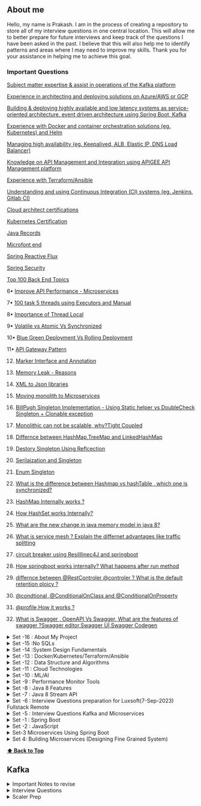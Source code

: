 ## About me

Hello, my name is Prakash. I am in the process of creating a repository to store all of my interview questions in one central location. This will allow me to better prepare for future interviews and keep track of the questions I have been asked in the past. I believe that this will also help me to identify patterns and areas where I may need to improve my skills. Thank you for your assistance in helping me to achieve this goal.

### Important Questions


[Subject matter expertise & assist in operations of the Kafka platform]()

[Experience in architecting and deploying solutions on Azure/AWS or GCP]()

[Building & deploying highly available and low latency systems as service-oriented architecture, event driven architecture using Spring Boot, Kafka]()

[Experience with Docker and container orchestration solutions (eg. Kubernetes) and Helm]()

[Managing high availability (eg. Keepalived, ALB, Elastic IP, DNS Load Balancer)]()

[Knowledge on API Management and Integration using APIGEE API Management platform]()

[Experience with Terraform/Ansible]()

[Understanding and using Continuous Integration (CI) systems (eg. Jenkins, Gitlab CI)]()

[Cloud architect certifications]()

[Kubernetes Certification]()

[Java Records]()

[Microfont end]()

[Spring Reactive Flux]()


[Spring Security](https://medium.com/@AlexanderObregon/common-java-spring-boot-security-interview-questions-and-answers-0513efb6fb12)


[ Top 100 Back End Topics ](https://www.google.com)

6• [Improve API Performance - Microservices](https://github.com/pracks224/Interview_Prep/blob/main/Design_API_Performance_Improvement)

7• [100 task 5 threads using Executors and Manual]()

8• [Importance of Thread Local]()

9• [Volatile vs Atomic Vs Synchronized]()

10• [Blue Green Deployment Vs Rolling Deployment]()

11• [API Gateway Pattern]()

12. [Marker Interface and Annotation]()

13. [Memory Leak - Reasons]()

14. [XML to Json libraries]()
15. [Moving monolith to Microservices](https://launchdarkly.com/blog/migrating-legacy-monolithic-applications-microservices/)  
16. [BillPugh Singleton Implementation - Using Static helper vs DoubleCheck Singleton + Clonable exception](https://www.digitalocean.com/community/tutorials/java-singleton-design-pattern-best-practices-examples)
17. [Monolithic can not be scalable, why?Tight Coupled]()
18. [Differnce between HashMap,TreeMap and LinkedHashMap]()
19. [Destory Singleton Using Reflcection]()
20. [Serilaization and Singleton]()
21. [Enum Singleton](https://www.digitalocean.com/community/tutorials/java-singleton-design-pattern-best-practices-examples)
22. [What is the difference between Hashmap vs hashTable , which one is synchronized?]()
23. [HashMap Internally works ?](https://medium.com/@basecs101/internal-working-of-hashmap-in-java-latest-updated-4c2708f76d2c#:~:text=Internally%20HashMap%20uses%20a%20hashCode,entries%20(nodes)%20are%20stored.)
25. [How HashSet works Internally?](https://medium.com/@basecs101/internal-working-of-hashset-in-java-interview-question-129bdd31fc60)
30. [What are the new change in java memory model in java 8?](https://connect2grp.medium.com/evolution-of-java-memory-model-af24d5365581)
31. [What is service mesh ? Explain the differnet advantages like traffic splitting ](https://www.youtube.com/watch?v=16fgzklcF7Y)
32. [circuit breaker using Resilllinec4J and springboot](https://salithachathuranga94.medium.com/micro-service-patterns-circuit-breaker-with-spring-boot-253e4a829f94)
33. [How springboot works internally? What happens after run method](https://medium.com/javarevisited/what-happens-internally-when-you-start-a-spring-boot-application-part1-a683a64c1be8)
34. [differnce between @RestControler @controler ? What is the default retention ploicy ?](https://stackabuse.com/controller-and-restcontroller-annotations-in-spring-boot/)
35. [@condtional ,@ConditionalOnClass and @ConditionalOnProperty]()
36. [@profile,How it works ?](https://medium.com/@AlexanderObregon/exploring-the-use-of-profile-annotation-in-spring-framework-32cf9fff60f2#:~:text=The%20%40Profile%20annotation%20was%20introduced,to%20customize%20the%20application%20context.)
37. [What is Swagger , OpenAPI Vs Swagger, What are the features of swagger ?Swagger editor,Swagger UI,Swagger Codegen]()

<details>
  <summary> Set -16 : About My Project </summary>
  
  1601. Tell me something About your recent project,architecture,tech stacks etc .

</details>

<details>
  <summary>Set -15 :No SQLs </summary>
  
  1501. [MongoDB Vs Cassandra Vs ScyllaDB ?](https://blog.purestorage.com/purely-informational/types-of-nosql-databases/)
  1502.
</details>

<details>
  <summary>Set -14 :System Design Fundamentals </summary> 
  
 1401. CDNs
 1402. [System Design Content Delivery Network.](https://www.youtube.com/watch?v=8zX0rue2Hic)
 1403. [System Design Distributed Cache and Caching Strategies | Cache-Aside, Write-Through, Write-Back](https://www.youtube.com/watch?v=RtOyBwBICRs)
 1404. [Latency Vs ThroughPut ?](https://aws.amazon.com/compare/the-difference-between-throughput-and-latency/)
 1405. [What is CAP Theorem](https://www.bmc.com/blogs/cap-theorem/)
 1406. [What is Load Balancing](https://aws.amazon.com/what-is/load-balancing/)
 1407. [Design Elevator](https://medium.com/geekculture/system-design-elevator-system-design-interview-question-6e8d03ce1b44)
 1408. [Store trillions of Data](https://medium.com/@iBMehta/how-discord-stores-trillions-of-messages-31ed9195c3e8)
       - MongoDB upto ~100 millions
       - Cassandra is better for Billions of data uses LSM for retreiveal. Read is expensive than write
       - ScyllaDB with Rust API is good for Trillions of data
  
</details>
<details>
  <summary>Set -13 : Docker/Kubernetes/Terraform/Ansible</summary> 
  
  Q.1) [What is docker? Familiarize the concept of docker and containerization. Understand the difference between docker and traditional virtulization.]()
  
  Q.2) [Docker Components: Learn about the key components of Docker, including Docker Engine, Docker Images, Docker Containers, Dockerfile, and Docker Registry.]()
  
  Q.3) [Steps to Dockerizing an Application .]()
  
  Q.4) [How to build a docker Image using dockerfile with example](https://github.com/pracks224/Interview_Prep/blob/main/CICD/Docker_Zero_To_Hero)
  
  Q.5) [Docker container communication between ?](https://github.com/pracks224/Interview_Prep/blob/main/CICD/Docker_Zero_To_Hero)

  Q.6) [Docker build vs Docker run](https://github.com/pracks224/Interview_Prep/blob/main/CICD/Docker_Zero_To_Hero)

  Q.7) [Docker CMD Vs RUN Vs ENTRYPOINT](https://github.com/pracks224/Interview_Prep/blob/main/CICD/Docker_Zero_To_Hero)
 
  Q.8) [Frequently used Docker Commands](https://github.com/pracks224/Interview_Prep/blob/main/CICD/Docker_Zero_To_Hero)

  Q.9) [Building & deploying containers & orchestrating them with Kubernetes](https://github.com/pracks224/Interview_Prep/blob/main/CICD/Kubernetes_In_Details)
  
</details>

<details>
  <summary>Set -12 : Data Structure and Algorithms </summary> 
  
  [Q.1) Reverse a String using Recursive](DSA/src/ArrayString)
  
  Q.2) Find GCD using Recursive
  
  Q.3)
  
</details>

<details>
  <summary>Set -11 : Cloud Technologies </summary> 
  
  Q.1) 
  
</details>


<details>
  <summary>Set -10 : ML/AI </summary> 
  
  Q.1) 
  
</details>

<details>
  <summary>Set -9 : Performance Monitor Tools </summary> 
  
  Q.1) 
  
</details>

<details>
  <summary>Set -8 : Java 8 Features  </summary> 
  
  Q.1) How to use Optional in Java coding? (https://sohailshah20.medium.com/using-optionals-in-java-the-right-way-f32d7ed46d93)
  
  Q.2) 
</details>

<details>
  <summary>Set -7 : Java 8 Stream API </summary>
  
  Q.1) Find the most populated city of each continent

  Q.2) Find the number of movies of each director

  Q.3) Find the number of genres of each director's movies
  
  Q.4) Find the highest populated capital city
  
  Q.5) Find the highest populated capital city of each continent
  
  Q.6) Sort the countries by number of their cities in descending order
  
  Q.7) Find the list of movies having the genres "Drama" and "Comedy" only
  
  Q.8) Group the movies by the year and list them
  
  Q.9) Sort the countries by their population densities in descending order ignoring zero population countries
  
  Q.10) Find the richest country of each continent with respect to their GNP (Gross National Product) values.
  
  Q.11) Find the minimum, the maximum and the average population of world countries.
  
  Q.12) Find the minimum, the maximum and the average population of each continent.
  
  Q.13) Find the countries with the minimum and the maximum population.
  
  Q.14) Find the countries of each continent with the minimum and the maximum population.
  
  Q.15) Group the countries by continent, and then sort the countries in continent by number of cities in each continent.
  
  Q.16) Find the cities with the minimum and the maximum population in countries.
  
  Q.17) Find the minimum, the maximum, the average, and the standard deviation of GNP values.
  
  Q.18) Find the year where the maximum number of movie is available


</details>
<details>
  <summary>Set -6 : Interview Questions preparation for Luxsoft(7-Sep-2023) Fullstack Remote </summary>
  
  1. Could you explain what is the "deadly diamond of death"?
  2. What's the difference between the Dependency Injection and Service Locator patterns?
  3. What is the difference between the template patterns and the strategy pattern? ( https://github.com/aershov24/full-stack-interview-questions#DesignPatterns )
  4. How Java Memory works? (https://blog.stackademic.com/how-java-memory-works-c751460e3cbd)
  5. How G1GC works? (https://blog.stackademic.com/how-g1gc-works-in-java-390332333b2) G1GC is a concurrent collector
  6. How are coping with changing requirements ? Predicates
  7. Java Program to count the total number of characters in a string.
  8. Java Program to count the vowel/consonants in a string
  9. Java programs to determine to programs are anagram means they have same set of characters.
  10. Java programs to divide a string equal N parts. (https://www.javatpoint.com/java-programs)
  11. List of Functional Interfaces  like runnable,callable,comparator,ActionListners,supplier,consumer,Function,Predicate,BiFunction,BiPredicate,UnaryOperator,BinaryOperator,BiConsumer,LongConsumer etc.
  12. Some time Interviewer asks the methods of the functional interfaces
  13. What is Java Stream ?
  14. Java Program to sort List of employee by salary using java 8?
  15.  Java program to demonstrate all the functional interfaces like predicate/cosnumer/supplier etc. Predicate - test return boolean consumer - returns void and method accept for updating value/print etc and function has apply method return another object  like for transforming etc
  16.  Predicate<Integer> vs IntPredicate? (Java 8 in Action Page :: 82p)
  17.  What is Java record included in Java 14 ?(https://www.geeksforgeeks.org/what-are-java-records-and-how-to-use-them-alongside-constructors-and-methods/)

</details>

<details>
  <summary>Set -5 : Interview Questions Kafka and Microservices </summary>
  
  1. What is the diffence between cohesion and coupling ?
  
  2. What is 12-Factor App ? // if all these there then it's microservice enabled
  
  3. What are the type of Service Discovery ?
  
  4. What is Terminal/Non terminal Streaming. (https://javagyansite.com/2020/02/05/stream-terminal-and-non-terminal-operations/) .
  
  5. Can we add consumer dynamically to Kafka ?
  
  6. What are the differnet Partition Startergy ?
  
  7. Mention the differnce between Kafak and JSM?
  
  8. How to avoid duplicate event kafka ?
  
  9. Differnt design patterns in Java 8 Functional style ?(https://blog.devgenius.io/implementing-design-patterns-using-java-8-lambda-c8a95ef66115)

</details>

<details>
  <summary>Set -1 : Spring Boot </summary>
  
  1. How to handle Exception in SpringBoot? (hint. https://levelup.gitconnected.com/exception-handling-with-examples-f6ed09452cb2)
  2. What is the @controllerAdvice in springboot? - Exception Handling
  3. How to do transaction management in Spring boot application? (https://www.scaler.com/topics/spring-boot/transaction-management-in-spring-boot/)
  4. How Spring- Security works.(https://www.scaler.com/topics/spring-boot/spring-security/).
    5. SpringBoot with OAuth2.How it works? (https://howtodoinjava.com/spring-boot2/oauth2-auth-server/)
    6. How to do CORS configuration in Spring Boot ?(https://howtodoinjava.com/spring-boot2/spring-cors-configuration/)
    7. How to add Global CORS configuration for the application?
    8. What is the use @Configuration? //Bean Definitions
    9. What is a passwordEncoder ? // enforeces password encoding ,plain text password wont allowed
    10. CQRS design patterns in Microservices?
    11. 
    12. Design a URL Shortner (tinyurl)
    13. Design a web crawler.(https://github.com/preslavmihaylov/booknotes/blob/master/system-design/system-design-interview/chapter10/README.md)
    14. Design a notification System
    15. Method overloading vs Method Overiding.
    16. Method overriding passing null object . //Subclass object gets the preference which is String in this case
    17. Differnce between String,StringBuilder and StringBUffer?
    18. How String concatnation operator internally works ?
    19. Best/efficient way to join String ?
    20. What is Method references?
    21. Anagram check in Java?
    22. what is groupingBy? (https://mkyong.com/java8/java-8-collectors-groupingby-and-mapping-example/)
    23. How can you create a comparator?
    24. What are SOLID principles of Object Oriented Programming? (https://www.freecodecamp.org/news/solid-principles-explained-in-plain-english/)
    25. What is transient variable ?
    26. https://www.interviewgrid.com/interview_questions/java \*\*\*\* Pending
    27. What is Flattening?
    28. Return a list of all unique characters for a list of words?
    29. Return Square of numbers of list of integers using Stream
    30. Given two lists of numbers, how would you return all pairs of numbers? For example, givenalist [1, 2, 3] and a list [3, 4] you should return [(1, 3), (1, 4), (2, 3), (2, 4), (3, 3), (3, 4)]. Forsimplicity, you can represent a pair as an array with two elements.
    31. How would you extend the previous example to return only pairs whose sumis divisibleby3?For example, (2, 4) and (3, 3) are valid.
    32. What is Short-circuiting evaluation in stream ?
    33. When to use findFirst and findAny.
    34. Summing all the element of a list.
    35. Describe the use of Optional in Java?
    36. Describe the differnce between map,flatmap and reducce
    37. Describe the use case of JSON Web Token?
    38. How can you disable the Autoconfiguration in Spring boot Application?
    39. How do Microservice communicate each other?
    40. Describe the API Gateway design pattern for Micro service?
    41. Describe some principle of Mircro Service deployment?
    42. Describe the Circuit Breaker Design Pattern?
</details>

<details>
  <summary>Set -2 : JavaScript </summary>

43. Javascript Event Loop and Call Stack Explain?
44. Implement an algorithm to determine if a string has all unique characters. What if you
    cannot use additional data structures? (Bitwise way to understand)
45. One string permutaion of other
46. URLfy of String (Yet to Solve) %%%%%%%%% %%%%% All below %%%%%% %%%%%%%
47. Palindrom Permutation
48. One Away: There are three types of edits that can be performed on strings: insert a character,
    remove a character, or replace a character. Given two strings, write a function to check if they are
    one edit (or zero edits) away.
    EXAMPLE
    pale, ple -> true
    pales, pale -> true
    pale, bale -> true
    pale, bae -> false

49. String compression For example, the string aabcccccaaa would become a2blc5a3
50. String Rotation: Assume you have a method i 5Su b 5 tr ing which checks if one word is a substring
    of another. Given two strings, 51 and 52, write code to check if 52 is a rotation of 51 using only one
    call to i5Sub5tring (e.g., "waterbottle" is a rotation of"erbottlewat").

### System Design

- https://github.com/black-shadows/System-Design - Well documented

51. Design Data Intensive Application Book Overview
52. Consistency Hashing
53. CAP theorem
54. Isolation levels
55. 2PL
56. How to make the API end point faster. (https://medium.com/design-bootcamp/how-i-optimized-an-api-endpoint-to-make-it-10x-faster-2f5fe9a84bd9)

## Java Script

57. How to create object in Javascript?
58. Difference between Object.freeze() and const in JavaScript ?

59. How to deep-freeze an object in JavaScript ? hint (https://github.com/pracks224/Interview_Prep/blob/main/deepfreeze.js)

60. Implement sum(2)(3)() (Currying funtions- is also a higher order function ?(https://github.com/pracks224/Interview_Prep/blob/main/deepfreeze.js)

61. What is the difference between call(),apply() and bind() methods?

## Java OOps

62. Functional Programming Using Java

## Java Collections

63. How ConcurrentHashMap works ?
64. How HashSet works internally ?
65. What is Consisten Hashing?
66. [TreeMap works internally?](https://medium.com/@basecs101/treemap-in-java-collection-framework-interview-question-a3f81c7aaa84)
67. [How to create custom immutable class ?]()
68. [in built immutable classes in java - String,Integer,Long,Double,BigInteger,LocalDate,LocalDateTime etc]()
69. [Aggregation vs composition]()
70. [Create An Immutable Map]()

</details>

<details>
  <summary>Set-3 Microservices Using Spring Boot</summary>
  
  66. What is Spring Boot and what are its Benefits?
  
  67. What makes Spring Boot superior to JAX-RS?
 
  68. What Spring Boot features help develop Microservices Applications?
  
  69. Why Spring Boot is preferred over any other framework?
  
  70. What are the key dependencies of Spring Boot?
  
  71. What are the advantages of Spring Boot?
  
  72. What are the features of Spring Boot?
  
  73. How do you create a Spring Boot application using Maven?
  
  74. How do you create a Spring Boot project using Spring Initializer?
  
  75. How do you create a Spring Boot project using boot CLI?
  
  76. How do you create a simple Spring Boot application?
  
  77. What are the Spring Boot Annotations?
  
  78. What are the Spring Boot properties?
  
  79. What are the Spring Boot Starters?
  
  80. What is Spring Boot Actuator?
  
  81. What is thyme leaf?
  
  82. How to use thyme leaf?
  
  83. How do you connect Spring Boot to the database using JPA?
  
  84. How to connect the Spring Boot application to a database using JDBC?
  
  85. What is @RestController annotation in Spring Boot?
  
  86. What is @RequestMapping annotation in Spring Boot?
  
  87. How do you create a Spring Boot application using Spring Starter Project Wizard?
  
  88. Spring Vs Spring Boot? Or Why Spring Boot over Spring?
  
  89. What annotations are used to create an Interceptor?
  
  90. What is a Swagger in Spring Boot?
  
  91. What are Profiles in Spring Boot?
  
  92. What differentiates Spring Data JPA and Hibernate?
  
  93. How are the @RestController and @Controller Annotation different?
 
  94. How does Spring Boot works?
  95. What does the @SpringBootApplication annotation do internally?
  96. What is the purpose of using @ComponentScan in the class files?
  97. How does a spring boot application get started?
  98. Can we create a non-web application in Spring Boot?
  99. Can we override or replace the Embedded tomcat server in Spring Boot?
  100. Can we disable the default web server in the Spring boot application?
  101. How to disable a specific auto-configuration class?
  102. Describe the flow of HTTPS requests through the Spring Boot application?
  103. What is the difference between RequestMapping and GetMapping?
  104. What is the use of Profiles in spring boot?
  105. What is Spring Actuator? What are its advantages?
  106. How to enable Actuator in Spring boot application?
  107. What are the actuator-provided endpoints used for monitoring the Spring boot application?
  108. How to get the list of all the beans in your Spring boot application?
  109. How to check the environment properties in your Spring boot application?
  110. How to enable debugging log in the spring boot application?
  111. Where do we define properties in the Spring Boot application?
  112. What is dependency Injection?
  113.  What is an IOC container?
  114.  What are some essential features of Spring Security?
  115.  What is Spring security authentication and authorization?
  116.  What do you mean by basic authentication?
  117.  What do you mean by digest authentication?
  118.  What do you mean by session management in Spring Security?
  119.  Explain SecurityContext and SecurityContext Holder in Spring security.
  120.  Explain spring security OAuth2.
  121. What do you mean by OAuth2 Authorization code grant type?
  122.  What is method security and why do we need it?
  123.  What do you mean by HASHING in spring security?
  124.  Explain salting and its usage.
  125.  What is PasswordEncoder?
  126.  Explain AbstractSecurityInterceptor in spring security?
  127.  Is security a cross-cutting concern?
  128. What is SpEL (Spring Expression Language)?
  129. Name security annotations that are allowed to use SpEL.
  130. Explain what is AuthenticationManager in Spring security.
  131. Explain what is ProviderManager in Spring security.
  132. What is JWT?
  134. What is Spring Security Filter Chain?
  135. Explain how the security filter chain works.
  136. Name some predefined filters used in spring security and write their functions.
  137. What do you mean by principal in Spring security?
  138. Can you explain what is DelegatingFilterProxy in spring security?
  139. Can you explain what is FilterChainProxy in spring security?
  140. What is the intercept-url pattern and why do we need it?
  141. Does order matter in the intercept-url pattern? If yes, then in which order should we write it?
  142. State the difference between ROLE_USER and ROLE_ANONYMOUS in a spring intercept-url configuration.
  143. State the difference between @PreAuthorize and @Secured in Spring security.
  144. State the difference between @Secured and @RolesAllowed.
  </details>

  <details>
  <summary>Set 4: Building Microservices (Designing Fine Grained System)</summary>
  
  401. Domain Driven Design - Can you give one example.
       - Virtulization platform allow us to provison and resize our machine at will, with infrastructure automation giving us a way to handle at scale.
  
  403. What are Micro services?
       - Small,autonomus services that work together.
 
  405. Key Benefits of Micro Services
        - Technology Heterogenity.
        - Resilinece -> If one component fails ,it wont cascade
        - Scaling  -> With monolithic, we have scale everything ,but here one small unit only
        - Ease of deployment
        - Organizational Allignments - NO large team,NO Large DB etc
        - Optimizing of replacibility - Easy replacement after reaching end of life
  406. [SOLID priciples explain with example](https://www.baeldung.com/solid-principles)
        - Single responsibility : One class one responsibility ex Book with title author but printboook place it another class
        - Open/Close : Open for Extension,Close for Modification
        - Liskov substitution if class A is subtype of B,we should replace it with A. Ex method(A a) -> can substitue with method(B b)
        - Interface Segration
        - Dependency Inversion.
      
  
  </details>
  
**[⬆ Back to Top](#about-me)**   
## Kafka

<details>
  <summary>Important Notes to revise</summary>  
 
  ```diff
    a) What is kafka Cluster? 
       - Group of Kafka brokers.  
    b) What is Kafka broker -> Its the server where Kafka instances are running.
    c) Producer -> Writes new data to the kafka cluster (data dal dega)
    d) Consumer - > Kaffka cluster se data utha ta hai
    e) Zookeeper -> Monitors the Kafka cluster health
    f) Connects -> If you have to pull data from external source ( configurable ). We dont need to write any code
    g) Stream -> to transformation the data 
 ```
 ##### Kafka Topics 
 - These are like tables of databse
 - They live inside the broker
 -  Producers produces the messages and send to topics
 -  Topics has partions
 - Producers can directly send the data to partion or topics
 
 ##### Kafka Partiontions 
 
 - Topics has many partions like p0 p1 p2 ..
 - Partions where actual messages stores.
 - While creating topics,number partions will be decided
 -  Partions are ordered and immutable sequence
 - Partions are in increased order id called offset
 - Each partion is independent of each other.
 - All the trannsactions stores in distributed log files.
 
 ##### How and why to send messages to KAFKA keys ?
 
 - When producers send messages to Topics/Partions , It will insert into Partions in  round robin fashion
      Producer - Send messages m1,m2,m3, m4
 - Let's say Topics has p1,p2 partions,Then messages will insert into p1 - m1 -> p2 - m2  -> p1- m3 -> p2 - m4 etc
      The problem with this approach is it fetches in unorders fashion. To avoid we have to pass the message with keys
 -  When message passed with keys, partiotoner created a hash and bind it to a prticular partion.
 - Key is optional . With out key sending messages wont guarntees the ordering of the message as the consumer poll the
     messages from all partions at the same time.
 
 #### Steps to work on Kafka
 -  Start zookeeper
 -  start the broker
 -  create the topic 
         > kafka-topics.bat --create --topic fruit --bootstrap-server localhost:9092 --replication-factor 1 -- partions 4
 - create producers
         > kafka-console-producers.bat --broker-list localhost:9092 --topic fruit --property "key.separator = -" --property "parse-key=true
 - same way create/register producers
 
 #### Understanding Consumer Offset, Consumer Groups, and Message Consumption in Apache Kafka
     
 -  In this section ,I will write about the process consumer consuing information from Partions
 -  Consumer Offset - Position of a consumer in a specific partition of topic. It represents the latest message consumer has read.
 -  When a consumer group reads a message from a topic, each member of the group mantains its own offset and updates it as it consumes message.
 -  when consumer created - > it will assigned with a group id . One consumer grouop can have multiple consumers.
 -  Ok, Each consumer mantains its own offset that is nothing but the bookmark of the last read . 
 - All the offset stores in _consumer_offset named topic. _consumer_offset is the builtin topic in apache kafka that keeps track of the latest offset commited forv each partion of each consumer group.
 - The information in _consumer_offset used by kafka for reliabity of the consumet groups and to ensure that messages are not lost or duplicated.
 - Important - There is separate __consumer_offset for each consumer group.
 - The group co ordinator uses this information to manage the assignment of partitions to consumers and ensure that each partion is being consumed 
     by exactly one consumer in the group.
 - when consumer joins a consumer group,it sends the join request to the group coordinator
 - The G.C will determine which partition the consumer assigned to be.
 - STICKY FASHION --> Consumer will assigned to the same partion until its on the same Consumer group.
 
 #### Understanding Segments, Commit Log, and Retention Policy
 - Segments : Particular set of messages ,Ek partition me bahut sare messages rehete hai. Ek segement ka size we can define.
 - Commit Log : In the server.properties -> directory for commit log
                    All the messages stored in the commit log folder as .log files
                    As manay partions for a topic ,that many folders will be created
                    E.g. -> Topic name food with 4 partitions
                          food_0
                          food_1
  - Retentions Policy  : Two types 
                             Data Based policy -> after a size it will delete 
                            Time Based policy -> By default 168 hours and after that the file will deleted
 
  -  Actually data stores in .log file in encoded format and consumer decode it before uses.
 
 #### How to Make a Kafka Cluster with 3 Brokers: Understand Replication Factor.
    
 - A Kafka cluster is a distributed system that consists of multiple Kafka brokers. Each broker is a server that runs Kafka to manage and store message       data. Each will unique broker Id.
 - The replication factor refers to the number of copies of each message that are stored in the Kafka cluster for fault tolerance.
 
 -  When a topic is created with a replication factor of N, Kafka ensures that there are N replicas of each message distributed across the brokers in         the cluster. This allows for high availability and fault tolerance, as well as scalability for handling large volumes of data.
 -  E.g.  One Zoo keeper and 3 Brokers 
        Create topic command 
        kafka-topics.bat --create --topic gadgets --bootstrap-server localhost:9092,localhost:9093,localhost:9094 --replication-factor 3 --partition 3
        In this 9092/9093/9094 are the brokers and replication fator 3 means creates 3 copies
        But when producer sends message,It will send to one broker who is the leader for that partion and then it will replicate inn other two.
        Similarly we can create prodcuers using command
        kafka -consumer-console.bat --bootsrtap-server --from-begining
 
 #### ISR in Kafka
 
 -  In Sync Replica . To see the list of topics kafka-topics.bat --describe
    Lets say one broker down ,the automatically leader will be assigned in sync
 
 #### Kafka Producer And Consumer Example In Java Spring Boot
 
 - Will share the link later here (main depencey is springframework-kafka )
 
 For [Video](https://www.youtube.com/watch?v=vmuZaT6JpCM&list=PLA3GkZPtsafbAjKYkhWnD6GdhRtm6JrD1&index=10) refernce
 
 
 **[⬆ Back to Top](#table-of-contents)** 
 
 </details>
 
 <details>
  <summary>Interview Questions</summary>
 
  ### Usages
 
 ```
 a.Kafka is a useful solution for scenarios that require real-time data processing, application activity tracking, and monitoring. 
 b.At the same time, Kafka  should not be utilized for on-the-fly data conversions, 
 data storage, or when a simple task queue is all that is required.
 
 ```
 ### [Important Link and Use cases Paypal](https://medium.com/paypal-tech/kafka-consumer-benchmarking-c726fbe4000)
 ### [Why Kafka is very fast](https://www.youtube.com/watch?v=UNUz1-msbOM)
 ### [Kafka Stream - Must reacd Book](https://assets.confluent.io/m/7997a914c1a19b5?mkt_tok=NTgyLVFIWC0yNjIAAAGGApzv7utiTseX[…]yqvKtp86XezuCYCO30eyP63XV8MjOSS5737KVpPO1BXbiPx5soDrNGE3YDA )
 ### [How linkedin works?](https://engineering.linkedin.com/blog/2019/apache-kafka-trillion-messages)
 ### [POC](https://github.com/hardikSinghBehl/kafka-java-spring-boot-poc)
 ### [Blogs](https://www.linkedin.com/pulse/kafka-idempotent-producer-rob-golder/)
 ### [Blogs-2](https://medium.com/@shesh.soft/kafka-idempotent-producer-and-consumer-25c52402ceb9)
 
 ``` Real time question
 Concern is that I have key i.e. uuid along with that key I published the AVRO model to a topic if I republished with same key it is still getting published and I could see the message in Kafka Topic. I am using confluent kafka version 7.2.1 which uses Kafka version 3.2. If kafka version is greater and 3.0. It has by default safe producer where it enable.idempotance = true acks  = all.
 ```
 
 ```
 can we create dynamic consumer in kafka
?
My producer generates topics where prefix will be fixed
And I want all of those topics to be consumed by one consumer
Is it possible in kafka?
 ```
 
| No.       | Questions         |
| ------------- |:-------------|
 |1. | Tell me about some of the use cases where Kafka is not suitable.|
 |2. | Describe message compression in Kafka. What is the need of message compression in Kafka? |
 |3. | What do you understand about log compaction and quotas in Kafka?|
 |4. | Explain the four core API architecture that Kafka uses.|
 |5. | What do you mean by a Partition in Kafka?|
 |6. | What do you mean by zookeeper in Kafka and what are its uses?|
 |7. | Differentiate between Rabbitmq and Kafka.|
 |8. | What do you understand about Kafka MirrorMaker? |
 |9. | What do you mean by confluent kafka? What are its advantages?|
 |10. | How are partitions distributed in an Apache Kafka cluster? |
 |11. | What is the purpose of ISR in Apache Kafka?|
 |12. | [How you will handle 50K req per second because coping 50K messages to kafka will also take some time](#12)|
 |13. | Tell me about some of the use cases where Kafka is not suitable.|
 |14. | Describe message compression in Kafka. What is the need of message|
 |15. | Tell me about some of the use cases where Kafka is not suitable.|
 |16. | Describe message compression in Kafka. What is the need of message |
 |17. | Tell me about some of the use cases where Kafka is not suitable.|
 |18. | Describe message compression in Kafka. What is the need of message|
 |19. | Tell me about some of the use cases where Kafka is not suitable.|
 |20. | Describe message compression in Kafka. What is the need of message |
 
  ### 12
  
  ```Solutions:
   
 - To update metadata in Cassandra using Kafka with a high throughput of 50K requests per second, we can use the following strategies:

- Batch Processing: Instead of sending each message individually, we can batch them together and send them in larger batches. This reduces the overhead of sending multiple small messages, and helps to achieve higher throughput.
- Asynchronous Processing: We can process the incoming messages asynchronously, which means that the application can continue processing new requests while Kafka is still processing previous requests. This approach helps to minimize any delays caused by the processing of individual messages.
- Use of Kafka Connect: Kafka Connect is a scalable and reliable way to move data in and out of Kafka. We can use Kafka Connect to integrate Cassandra and Kafka, and leverage its capabilities to manage large amounts of data with high throughput.
- Partitioning: We can partition the data across multiple Kafka topics to distribute the load across multiple Kafka brokers. This approach helps to achieve better parallelism and scalability, and allows us to handle high loads of incoming data.
- Optimization of Kafka settings: We can optimize the Kafka settings such as batch size, compression, and buffer sizes to increase the overall throughput of Kafka.

```

 There are many ways to create objects in javascript as below

**[⬆ Back to Top](#table-of-contents)**

</details>

<details>
  <summary>Scaler Prep</summary>

  Day 6/7. Time Complexity

  **[⬆ Back to Top](#table-of-contents)**
</details>

```
